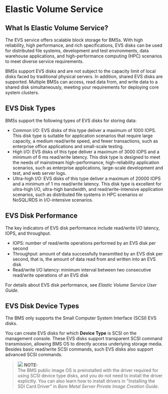 # Elastic Volume Service<a name="EN-US_TOPIC_0083745260"></a>

## What Is Elastic Volume Service?<a name="section134415526532"></a>

The EVS service offers scalable block storage for BMSs. With high reliability, high performance, and rich specifications, EVS disks can be used for distributed file systems, development and test environments, data warehouse applications, and high-performance computing \(HPC\) scenarios to meet diverse service requirements.

BMSs support EVS disks and are not subject to the capacity limit of local disks faced by traditional physical servers. In addition, shared EVS disks are supported. Multiple BMSs can access, read data from, and write data to a shared disk simultaneously, meeting your requirements for deploying core system clusters.

## EVS Disk Types<a name="section589163701010"></a>

BMSs support the following types of EVS disks for storing data:

-   Common I/O: EVS disks of this type deliver a maximum of 1000 IOPS. This disk type is suitable for application scenarios that require large capacity, a medium read/write speed, and fewer transactions, such as enterprise office applications and small-scale testing.
-   High I/O: EVS disks of this type deliver a maximum of 3000 IOPS and a minimum of 6 ms read/write latency. This disk type is designed to meet the needs of mainstream high-performance, high-reliability application scenarios, such as enterprise applications, large-scale development and test, and web server logs.
-   Ultra-high I/O: EVS disks of this type deliver a maximum of 20000 IOPS and a minimum of 1 ms read/write latency. This disk type is excellent for ultra-high I/O, ultra-high bandwidth, and read/write-intensive application scenarios, such as distributed file systems in HPC scenarios or NoSQL/RDS in I/O-intensive scenarios.

## EVS Disk Performance<a name="section156512755611"></a>

The key indicators of EVS disk performance include read/write I/O latency, IOPS, and throughput.

-   IOPS: number of read/write operations performed by an EVS disk per second
-   Throughput: amount of data successfully transmitted by an EVS disk per second, that is, the amount of data read from and written into an EVS disk
-   Read/write I/O latency: minimum interval between two consecutive read/write operations of an EVS disk

For details about EVS disk performance, see  _Elastic Volume Service User Guide_.

## EVS Disk Device Types<a name="section139751861558"></a>

The BMS only supports the Small Computer System Interface \(SCSI\) EVS disks.

You can create EVS disks for which  **Device Type**  is SCSI on the management console. These EVS disks support transparent SCSI command transmission, allowing BMS OS to directly access underlying storage media. Besides basic read/write SCSI commands, such EVS disks also support advanced SCSI commands.

>![](/images/icon-note.gif) **NOTE:**   
>The BMS public image OS is preinstalled with the driver required for using SCSI device type disks, and you do not need to install the driver explicitly. You can also learn how to install drivers in "Installing the SDI Card Driver" in  _Bare Metal Server Private Image Creation Guide_.  

